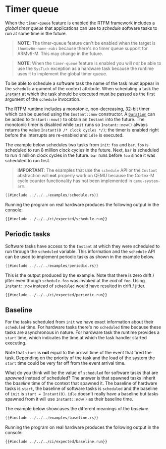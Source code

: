 # Timer queue

When the `timer-queue` feature is enabled the RTFM framework includes a *global
timer queue* that applications can use to *schedule* software tasks to run at
some time in the future.

> **NOTE**: The timer-queue feature can't be enabled when the target is
> `thumbv6m-none-eabi` because there's no timer queue support for ARMv6-M. This
> may change in the future.

> **NOTE**: When the `timer-queue` feature is enabled you will *not* be able to
> use the `SysTick` exception as a hardware task because the runtime uses it to
> implement the global timer queue.

To be able to schedule a software task the name of the task must appear in the
`schedule` argument of the context attribute. When scheduling a task the
[`Instant`] at which the task should be executed must be passed as the first
argument of the `schedule` invocation.

[`Instant`]: ../../api/rtfm/struct.Instant.html

The RTFM runtime includes a monotonic, non-decreasing, 32-bit timer which can be
queried using the `Instant::now` constructor. A [`Duration`] can be added to
`Instant::now()` to obtain an `Instant` into the future. The monotonic timer is
disabled while `init` runs so `Instant::now()` always returns the value
`Instant(0 /* clock cycles */)`; the timer is enabled right before the
interrupts are re-enabled and `idle` is executed.

[`Duration`]: ../../api/rtfm/struct.Duration.html

The example below schedules two tasks from `init`: `foo` and `bar`. `foo` is
scheduled to run 8 million clock cycles in the future. Next, `bar` is scheduled
to run 4 million clock cycles in the future. `bar` runs before `foo` since it
was scheduled to run first.

> **IMPORTANT**: The examples that use the `schedule` API or the `Instant`
> abstraction will **not** properly work on QEMU because the Cortex-M cycle
> counter functionality has not been implemented in `qemu-system-arm`.

``` rust
{{#include ../../../examples/schedule.rs}}
```

Running the program on real hardware produces the following output in the console:

``` text
{{#include ../../../ci/expected/schedule.run}}
```

## Periodic tasks

Software tasks have access to the `Instant` at which they were scheduled to run
through the `scheduled` variable. This information and the `schedule` API can be
used to implement periodic tasks as shown in the example below.

``` rust
{{#include ../../../examples/periodic.rs}}
```

This is the output produced by the example. Note that there is zero drift /
jitter even though `schedule.foo` was invoked at the *end* of `foo`. Using
`Instant::now` instead of `scheduled` would have resulted in drift / jitter.

``` text
{{#include ../../../ci/expected/periodic.run}}
```

## Baseline

For the tasks scheduled from `init` we have exact information about their
`scheduled` time. For hardware tasks there's no `scheduled` time because these
tasks are asynchronous in nature. For hardware task the runtime provides a
`start` time, which indicates the time at which the task handler started
executing.

Note that `start` is **not** equal to the arrival time of the event that fired
the task. Depending on the priority of the task and the load of the system the
`start` time could be very far off from the event arrival time.

What do you think will be the value of `scheduled` for software tasks that are
*spawned* instead of scheduled? The answer is that spawned tasks inherit the
*baseline* time of the context that spawned it. The baseline of hardware tasks
is `start`, the baseline of software tasks is `scheduled` and the baseline of
`init` is `start = Instant(0)`. `idle` doesn't really have a baseline but tasks
spawned from it will use `Instant::now()` as their baseline time.

The example below showcases the different meanings of the *baseline*.

``` rust
{{#include ../../../examples/baseline.rs}}
```

Running the program on real hardware produces the following output in the console:

``` text
{{#include ../../../ci/expected/baseline.run}}
```

